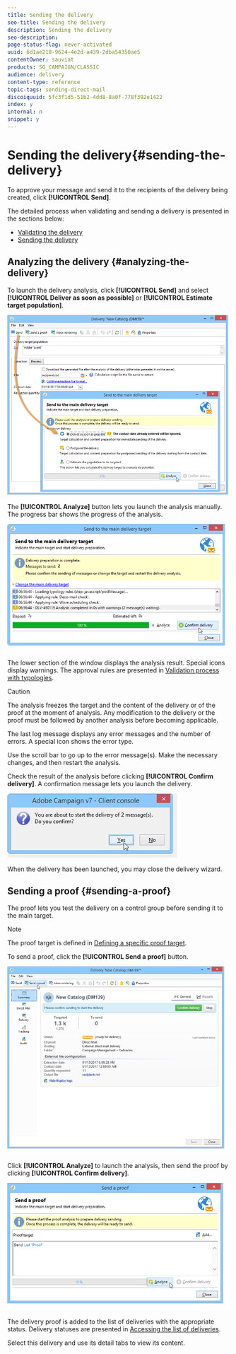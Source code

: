 ```yaml
---
title: Sending the delivery
seo-title: Sending the delivery
description: Sending the delivery
seo-description: 
page-status-flag: never-activated
uuid: 6d1ae218-9624-4e2d-a439-2dba54350ae5
contentOwner: sauviat
products: SG_CAMPAIGN/CLASSIC
audience: delivery
content-type: reference
topic-tags: sending-direct-mail
discoiquuid: 5fc3f1d5-51b2-4dd8-8a0f-778f392e1422
index: y
internal: n
snippet: y
---
```


# Sending the delivery{#sending-the-delivery}

To approve your message and send it to the recipients of the delivery being created, click **[!UICONTROL Send]**.

The detailed process when validating and sending a delivery is presented in the sections below:

* [Validating the delivery](../../delivery/using/key-steps-when-creating-a-delivery.md#validating-the-delivery)
* [Sending the delivery](../../delivery/using/key-steps-when-creating-a-delivery.md#sending-the-delivery)

## Analyzing the delivery {#analyzing-the-delivery}

To launch the delivery analysis, click **[!UICONTROL Send]** and select **[!UICONTROL Deliver as soon as possible]** or **[!UICONTROL Estimate target population]**.

![](assets/s_ncs_user_postal_del_send.png)

The **[!UICONTROL Analyze]** button lets you launch the analysis manually. The progress bar shows the progress of the analysis.

![](assets/s_ncs_user_postal_del_analyze.png)

The lower section of the window displays the analysis result. Special icons display warnings. The approval rules are presented in [Validation process with typologies](../../delivery/using/key-steps-when-creating-a-delivery.md#validation-process-with-typologies).

>[!CAUTION]
>
>The analysis freezes the target and the content of the delivery or of the proof at the moment of analysis. Any modification to the delivery or the proof must be followed by another analysis before becoming applicable.

The last log message displays any error messages and the number of errors. A special icon shows the error type.

Use the scroll bar to go up to the error message(s). Make the necessary changes, and then restart the analysis.

Check the result of the analysis before clicking **[!UICONTROL Confirm delivery]**. A confirmation message lets you launch the delivery.

![](assets/s_ncs_user_postal_del_send_confirm.png)

When the delivery has been launched, you may close the delivery wizard.

## Sending a proof {#sending-a-proof}

The proof lets you test the delivery on a control group before sending it to the main target.

>[!NOTE]
>
>The proof target is defined in [Defining a specific proof target](../../delivery/using/key-steps-when-creating-a-delivery.md#defining-a-specific-proof-target).

To send a proof, click the **[!UICONTROL Send a proof]** button.

![](assets/s_ncs_user_postal_bat_send.png)

Click **[!UICONTROL Analyze]** to launch the analysis, then send the proof by clicking **[!UICONTROL Confirm delivery]**.

![](assets/s_ncs_user_postal_bat_analyze.png)

The delivery proof is added to the list of deliveries with the appropriate status. Delivery statuses are presented in [Accessing the list of deliveries](../../delivery/using/accessing-deliveries-information.md#accessing-the-list-of-deliveries).

Select this delivery and use its detail tabs to view its content.
